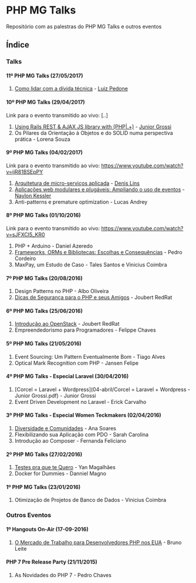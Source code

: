 # PHP MG Talks

Repositório com as palestras do PHP MG Talks e outros eventos

## Índice
### Talks

#### 11º PHP MG Talks (27/05/2017)
1. [Como lidar com a dívida técnica](https://drive.google.com/open?id=0BwZatdeYtUtobnI2RTV3bktNc3c) - [Luiz Pedone](http://luizpedone.com/)

#### 10º PHP MG Talks (29/04/2017)
Link para o evento transmitido ao vivo: [..]

1. [Using Rails REST & AJAX JS library with (PHP|.+)](https://speakerdeck.com/jgrossi/using-rails-rest-and-ajax-js-library-with-php-dot-plus) - [Junior Grossi](https://github.com/jgrossi)
2. Os Pilares da Orientação à Objetos e do SOLID numa perspectiva prática - Lorena Souza

#### 9º PHP MG Talks (04/02/2017)
Link para o evento transmitido ao vivo: https://www.youtube.com/watch?v=ijR81BSEpPY

1. [Arquitetura de micro-serviços aplicada](https://docs.google.com/presentation/d/1WcJgf0g9lcrEadv1DBicqAh4z4gCHVRsb5PqiHcnYkg/edit?usp=sharing) - [Denis Lins](https://github.com/denislins)
2. [Aplicações web modulares e plugáveis: Ampliando o uso de eventos](http://www.naylonkessler.com/lectures/modular-pluggable-web-applications.pdf) - [Naylon Kessler](http://www.naylonkessler.com)
3. Anti-patterns e premature optimization - Lucas Andrey

#### 8º PHP MG Talks (01/10/2016)
Link para o evento transmitido ao vivo: https://www.youtube.com/watch?v=sJFXCI5_KR0

1. PHP + Arduino - Daniel Azeredo
2. [Frameworks, ORMs e Bibliotecas: Escolhas e Consequências](http://slides.com/naroga/deck#/) - Pedro Cordeiro
3. MaxPay, um Estudo de Caso - Tales Santos e Vinicius Coimbra

#### 7º PHP MG Talks (20/08/2016)
1. Design Patterns no PHP - Albo Oliveira
2. [Dicas de Segurança para o PHP e seus Amigos](http://pt.slideshare.net/JoubertGuimaresdeAss/dicas-de-segurana-para-o-php-e-seus-amigos) - Joubert RedRat

#### 6º PHP MG Talks (25/06/2016)
1. [Introdução ao OpenStack](http://pt.slideshare.net/JoubertGuimaresdeAss/introduo-ao-openstack) - Joubert RedRat
2. Empreendedorismo para Programadores - Felippe Chaves

#### 5º PHP MG Talks (21/05/2016)
1. Event Sourcing: Um Pattern Eventualmente Bom - Tiago Alves
2. Optical Mark Recognition com PHP - Jansen Felipe

#### 4º PHP MG Talks - Especial Laravel (30/04/2016)
1. [Corcel = Laravel + Wordpress](04-abril/Corcel = Laravel + Wordpress - Junior Grossi.pdf) - Junior Grossi
2. Event Driven Development no Laravel - Erick Carvalho

#### 3º PHP MG Talks - Especial Women Teckmakers (02/04/2016)
1. [Diversidade e Comunidades](http://www.slideshare.net/annemaxime/diversidade-e-cincia-todas-as-provas-que-voc-precisava) - Ana Soares
2. Flexibilizando sua Aplicação com PDO - Sarah Carolina
3. Introdução ao Composer - Fernanda Feliciano

#### 2º PHP MG Talks (27/02/2016)
1. [Testes pra que te Quero](http://slides.com/yanmagale/testes-pra-que-te-quero#/) - Yan Magalhães
2. Docker for Dummies - Danniel Magno

#### 1º PHP MG Talks (23/01/2016)
1. Otimização de Projetos de Banco de Dados - Vinicius Coimbra

### Outros Eventos
#### 1º Hangouts On-Air (17-09-2016)
1. [O Mercado de Trabalho para Desenvolvedores PHP nos EUA](https://www.youtube.com/watch?v=T6TKmxZzT4Q) - Bruno Leite

#### PHP 7 Pre Release Party (21/11/2015)
1. As Novidades do PHP 7 - Pedro Chaves
